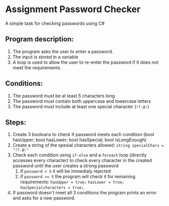 # Assignment Password Checker
A simple task for checking passwords using C#

## Program description:

1. The program asks the user to enter a password.
2. The input is stored in a variable
3. A loop is used to allow the user to re-enter the password if it does not meet the requirements.

## Conditions:

1. The password must be at least 5 characters long
2. The password must contain both uppercase and lowercase letters
3. The password must include at least one special character (`!?.@:`)

## Steps:

1. Create 3 booleans to check if password meets each condition (bool hasUpper; bool hasLower; bool hasSpecial; bool isLongEnough)
2. Create a string of the spesial characters allowed: `string specialChars = "!?.@:"`
3. Check each condition using `if-else` and a `foreach` loop (directly accesses every character) to check every character in the created password until the user creates a strong password 
    1. if `password < 5` it will be immedialy rejected
    2. if `password >= 5` the program will check it for remaining requirements: `hasUpper = true;` `hasLower = true;` `hasSpecialcharacters = true;`.
4. If password doesn't meet all 3 conditions the program prints an error and asks for a new password.
